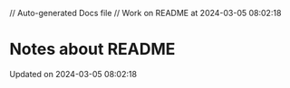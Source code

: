 // Auto-generated Docs file
// Work on README at 2024-03-05 08:02:18
# Notes about README
Updated on 2024-03-05 08:02:18
